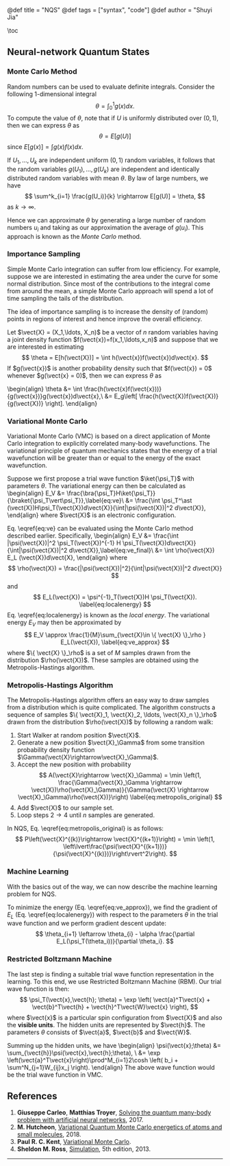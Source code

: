 @def title = "NQS"
@def tags = ["syntax", "code"]
@def author = "Shuyi Jia"

\toc

## Neural-network Quantum States
### Monte Carlo Method
Random numbers can be used to evaluate definite integrals. Consider the following $1$-dimensional integral
$$
\theta = \int^1_0 g(x) dx.
$$
To compute the value of $\theta$, note that if $U$ is uniformly distributed over $(0,1)$, then we can express $\theta$ as
$$
\theta = E[g(U)]
$$
since $E[g(x)] = \int g(x)f(x)dx$. 

If $U_1,\ldots, U_k$ are independent uniform $(0,1)$ random variables, it follows that the random variables $g(U_1),\ldots,g(U_k)$ are independent and identically distributed random variables with mean $\theta$. By law of large numbers, we have
$$
\sum^k_{i=1} \frac{g(U_i)}{k} \rightarrow E[g(U)] = \theta,
$$
as $k\rightarrow \infty$.

Hence we can approximate $\theta$ by generating a large number of random numbers $u_i$ and taking as our approximation the average of $g(u_i)$. This approach is known as the *Monte Carlo* method.

### Importance Sampling
Simple Monte Carlo integration can suffer from low efficiency. For example, suppose we are interested in estimating the area under the curve for some normal distribution. Since most of the contributions to the integral come from around the mean, a simple Monte Carlo approach will spend a lot of time sampling the tails of the distribution. 

The idea of importance sampling is to increase the density of (random) points in regions of interest and hence improve the overall efficiency.

Let $\vect{X} = (X_1,\ldots, X_n)$ be a vector of $n$ random variables having a joint density function $f(\vect{x})=f(x_1,\ldots,x_n)$ and suppose that we are interested in estimating
$$
\theta = E[h(\vect{X})] = \int h(\vect{x})f(\vect{x})d\vect{x}.
$$
If $g(\vect{x})$ is another probability density such that $f(\vect{x}) = 0$ whenever $g(\vect{x} = 0)$, then we can express $\theta$ as

\begin{align}
\theta &= \int \frac{h(\vect{x}f(\vect{x}))}{g(\vect{x})}g(\vect{x})d\vect{x},\\
&= E_g\left[ \frac{h(\vect{X})f(\vect{X})}{g(\vect{X})} \right].
\end{align}

### Variational Monte Carlo
Variational Monte Carlo (VMC) is based on a direct application of Monte Carlo integration to explicitly correlated many-body wavefunctions. The variational principle of quantum mechanics states that the energy of a trial wavefunction will be greater than or equal to the energy of the exact wavefunction.

Suppose we first propose a trial wave function $\ket{\psi_T}$ with parameters $\theta$. The variational energy can then be calculated as
\begin{align}
E_V &= \frac{\bra{\psi_T}H\ket{\psi_T}}{\braket{\psi_T\vert\psi_T}},\label{eq:ve}\\
&= \frac{\int \psi_T^\ast (\vect{X})H\psi_T(\vect{X})d\vect{X}}{\int|\psi(\vect{X})|^2 d\vect{X}},
\end{align}
where $\vect{X}$ is an electronic configuration.

Eq. \eqref{eq:ve} can be evaluated using the Monte Carlo method described earlier. Specifically,
\begin{align}
E_V &= \frac{\int |\psi(\vect{X})|^2 \psi_T(\vect{X})^{-1} H \psi_T(\vect{X})d\vect{X}}{\int|\psi(\vect{X})|^2 d\vect{X}},\label{eq:ve_final}\\
&= \int \rho(\vect{X}) E_L (\vect{X})d\vect{X},
\end{align}
where
$$
\rho(\vect{X}) = \frac{|\psi(\vect{X})|^2}{\int|\psi(\vect{X})|^2 d\vect{X}}
$$
and
$$
E_L(\vect{X}) = \psi^{-1}_T(\vect{X})H \psi_T(\vect{X}). \label{eq:localenergy}
$$
Eq. \eqref{eq:localenergy} is known as the *local energy*. The variational energy $E_V$ may then be approximated by
$$
E_V \approx \frac{1}{M}\sum_{\vect{X}\in \{ \vect{X} \}_\rho } E_L(\vect{X}), \label{eq:ve_approx}
$$
where $\{ \vect{X} \}_\rho$ is a set of $M$ samples drawn from the distribution $\rho(\vect{X})$. These samples are obtained using the Metropolis-Hastings algorithm.

### Metropolis-Hastings Algorithm
The Metropolis-Hastings algorithm offers an easy way to draw samples from a distribution which is quite complicated. The algorithm constructs a sequence of samples $\{ \vect{X}_1, \vect{X}_2, \ldots, \vect{X}_n \}_\rho$ drawn from the distribution $\rho(\vect{X})$ by following a random walk:

1. Start Walker at random position $\vect{X}$.
2. Generate a new position $\vect{X}_\Gamma$ from some transition probability density function $\Gamma(\vect{X}\rightarrow\vect{X}_\Gamma)$.
3. Accept the new position with probability
$$
A(\vect{X}\rightarrow \vect{X}_\Gamma) = \min \left(1, \frac{\Gamma(\vect{X}_\Gamma \rightarrow \vect{X})\rho(\vect{X}_\Gamma)}{\Gamma(\vect{X} \rightarrow \vect{X}_\Gamma)\rho(\vect{X})}\right) \label{eq:metropolis_original}
$$
4. Add $\vect{X}$ to our sample set.
5. Loop steps $2\rightarrow 4$ until $n$ samples are generated.

In NQS, Eq. \eqref{eq:metropolis_original} is as follows:
$$
P\left(\vect{X}^{(k)}\rightarrow \vect{X}^{(k+1)}\right) = \min \left(1, \left\lvert\frac{\psi(\vect{X}^{(k+1)})}{\psi(\vect{X}^{(k)})}\right\rvert^2\right).
$$

### Machine Learning
With the basics out of the way, we can now describe the machine learning problem for NQS.

To minimize the energy (Eq. \eqref{eq:ve_approx}), we find the gradient of $E_L$ (Eq. \eqref{eq:localenergy}) with respect to the parameters $\theta$ in the trial wave function and we perform gradient descent update:
$$
\theta_{i+1} \leftarrow \theta_{i} - \alpha \frac{\partial E_L(\psi_T(\theta_i))}{\partial \theta_i}.
$$

### Restricted Boltzmann Machine
The last step is finding a suitable trial wave function representation in the learning. To this end, we use Restricted Boltzmann Machine (RBM). Our trial wave function is then:
$$
\psi_T(\vect{x},\vect{h}; \theta) = \exp \left( \vect{a}^T\vect{x} + \vect{b}^T\vect{h} + \vect{h}^T\vect{W}\vect{x} \right),
$$
where $\vect{x}$ is a particular spin configuration from $\vect{X}$ and also the **visible units**. The hidden units are represented by $\vect{h}$. The parameters $\theta$ consists of $\vect{a}$, $\vect{b}$ and $\vect{W}$.

Summing up the hidden units, we have
\begin{align}
\psi(\vect{x};\theta) &= \sum_{\vect{h}}\psi(\vect{x},\vect{h};\theta), \\
&= \exp \left(\vect{a}^T\vect{x}\right)\prod^M_{i=1}2\cosh \left( b_i + \sum^N_{j=1}W_{ij}x_j \right).
\end{align}
The above wave function would be the trial wave function in VMC.

## References
1. **Giuseppe Carleo**, **Matthias Troyer**, [Solving the quantum many-body problem with artificial neural networks](https://arxiv.org/pdf/1606.02318.pdf), 2017.
2. **M. Hutcheon**, [Variational Quantum Monte Carlo energetics of atoms and small molecules](https://web.stanford.edu/class/cme324/saad-schultz.pdf), 2018.
3. **Paul R. C. Kent**, [Variational Monte Carlo](https://web.ornl.gov/~kentpr/thesis/pkthnode20.html).
4. **Sheldon M. Ross**, [Simulation](https://www.elsevier.com/books/simulation/ross/978-0-12-415825-2), 5th edition, 2013.

***